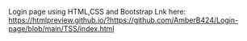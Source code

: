 Login page using HTML,CSS and Bootstrap
Lnk here:
https://htmlpreview.github.io/?https://github.com/AmberB424/Login-page/blob/main/TSS/index.html
